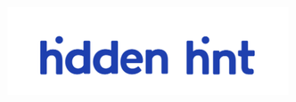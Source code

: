 ![hidden hint - software development](https://github.com/hidden-hint/.github/blob/main/profile/logo.svg)
